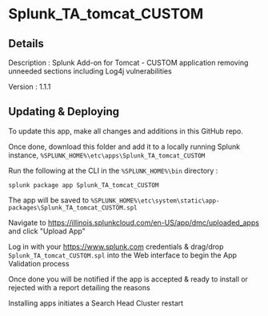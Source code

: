 # Splunk_TA_tomcat_CUSTOM
## Details
Description : Splunk Add-on for Tomcat - CUSTOM application removing unneeded sections including Log4j vulnerabilities

Version : 1.1.1

## Updating & Deploying
To update this app, make all changes and additions in this GitHub repo.

Once done, download this folder and add it to a locally running Splunk instance, `%SPLUNK_HOME%\etc\apps\Splunk_TA_tomcat_CUSTOM`

Run the following at the CLI in the `%SPLUNK_HOME%\bin` directory :
```
splunk package app Splunk_TA_tomcat_CUSTOM
```  
The app will be saved to `%SPLUNK_HOME%\etc\system\static\app-packages\Splunk_TA_tomcat_CUSTOM.spl`

Navigate to https://illinois.splunkcloud.com/en-US/app/dmc/uploaded_apps and click "Upload App"
    
Log in with your https://www.splunk.com credentials & drag/drop `Splunk_TA_tomcat_CUSTOM.spl` into the Web interface to begin the App Validation process

Once done you will be notified if the app is accepted & ready to install or rejected with a report detailing the reasons

Installing apps initiates a Search Head Cluster restart
